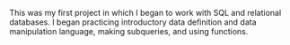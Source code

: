 This was my first project in which I began to work with SQL and relational databases. I began practicing introductory data definition and data manipulation language, making subqueries, and using functions.
